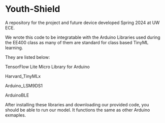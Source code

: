 # Youth-Shield
A repository for the project and future device developed Spring 2024 at UW ECE.

We wrote this code to be integratable with the Arduino Libraries used during the EE400 class as many of them are standard for class based TinyML learning.

They are listed below:

TensorFlow Lite Micro Library for Arduino

Harvard_TinyMLx

Arduino_LSM9DS1

ArduinoBLE

After installing these libraries and downloading our provided code, you should be able to run our model. It functions the same as other Arduino exmaples. 
